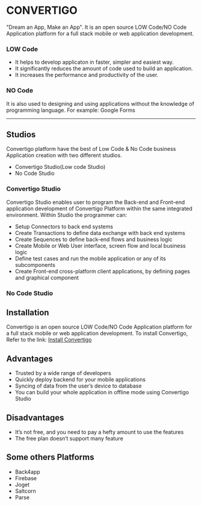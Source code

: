 # CONVERTIGO
"Dream an App, Make an App". It is an open source LOW Code/NO Code Application platform for a full stack mobile or web application development.
### LOW Code
- It helps to develop applicaton in faster, simpler and easiest way.
- It significantly reduces the amount of code used to build an application.
- It increases the performance and productivity of the user.
### NO Code
 It is also used to designing and using applications without the knowledge of programming language.
 For example: Google Forms
 
---
## Studios
Convertigo platform have the best of Low Code & No Code business Application creation with two different studios.
- Convertigo Studio(Low code Studio)
- No Code Studio
### Convertigo Studio
Convertigo Studio enables user to program the Back-end and Front-end application development 
of Convertigo Platform within the same integrated environment. Within Studio the programmer can:
- Setup Connectors to back end systems
- Create Transactions to define data exchange with back end systems
- Create Sequences to define back-end flows and business logic
- Create Mobile or Web User interface, screen flow and local business logic
- Define test cases and run the mobile application or any of its subcomponents
- Create Front-end cross-platform client applications, by defining pages and graphical component
### No Code Studio

## Installation
Convertigo is an open source LOW Code/NO Code Application platform for a full stack mobile or web application development.
To install Convertigo, Refer to the link:
[Install Convertigo]()
            
## Advantages
- Trusted by a wide range of developers
- Quickly deploy backend for your mobile applications
- Syncing of data from the user’s device to database
- You can build your whole application in offline mode using Convertigo Studio

## Disadvantages
- It’s not free, and you need to pay a hefty amount to use the features
- The free plan doesn’t support many feature
 
 ## Some others Platforms
- Back4app
- Firebase
- Joget
- Saltcorn
- Parse
